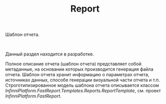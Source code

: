 ﻿---
layout: default
title: Report
position: 4
categories: 
tags: 
---

Шаблон отчета.

   

Данный раздел находится в разработке.

Полное описание отчета (шаблон отчета) представляет собой метаданные, на основании которых производится генерация файла отчета. Шаблон отчета хранит информацию о параметрах отчета, источниках данных, способе генерации визуальной части отчета и т.п. Строготипизированное модель шаблона отчета описывается классом *InfinniPlatform.FastReport.Templates.Reports.ReportTemplate*, см. проект *InfinniPlatform.FastReport*.

 

 

